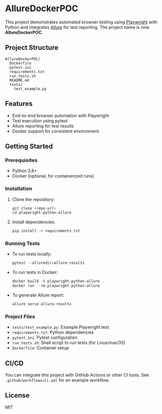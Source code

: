 # AllureDockerPOC

This project demonstrates automated browser testing using [Playwright](https://playwright.dev/python/) with Python and integrates [Allure](https://docs.qameta.io/allure/) for test reporting. The project name is now **AllureDockerPOC**.

## Project Structure

```
AllureDockerPOC/
  Dockerfile
  pytest.ini
  requirements.txt
  run_tests.sh
  README.md
  tests/
    test_example.py
```

## Features
- End-to-end browser automation with Playwright
- Test execution using pytest
- Allure reporting for test results
- Docker support for consistent environment

## Getting Started

### Prerequisites
- Python 3.8+
- Docker (optional, for containerized runs)

### Installation
1. Clone the repository:
   ```powershell
   git clone <repo-url>
   cd playwright-python-allure
   ```
2. Install dependencies:
   ```powershell
   pip install -r requirements.txt
   ```

### Running Tests
- To run tests locally:
  ```powershell
  pytest --alluredir=allure-results
  ```
- To run tests in Docker:
  ```powershell
  docker build -t playwright-python-allure .
  docker run --rm playwright-python-allure
  ```
- To generate Allure report:
  ```powershell
  allure serve allure-results
  ```

### Project Files
- `tests/test_example.py`: Example Playwright test
- `requirements.txt`: Python dependencies
- `pytest.ini`: Pytest configuration
- `run_tests.sh`: Shell script to run tests (for Linux/macOS)
- `Dockerfile`: Container setup

## CI/CD
You can integrate this project with GitHub Actions or other CI tools. See `.github/workflows/ci.yml` for an example workflow.

## License
MIT
